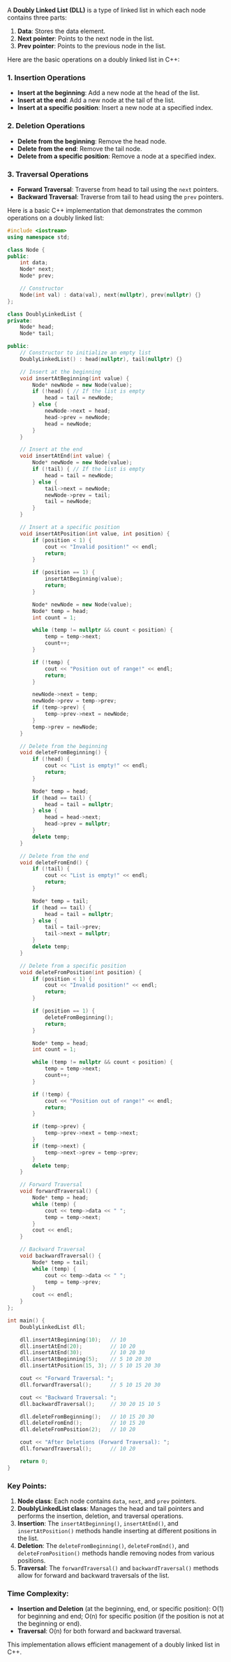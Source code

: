 A **Doubly Linked List (DLL)** is a type of linked list in which each node contains three parts:
1. **Data**: Stores the data element.
2. **Next pointer**: Points to the next node in the list.
3. **Prev pointer**: Points to the previous node in the list.

Here are the basic operations on a doubly linked list in C++:

### 1. **Insertion Operations**
   - **Insert at the beginning**: Add a new node at the head of the list.
   - **Insert at the end**: Add a new node at the tail of the list.
   - **Insert at a specific position**: Insert a new node at a specified index.

### 2. **Deletion Operations**
   - **Delete from the beginning**: Remove the head node.
   - **Delete from the end**: Remove the tail node.
   - **Delete from a specific position**: Remove a node at a specified index.

### 3. **Traversal Operations**
   - **Forward Traversal**: Traverse from head to tail using the `next` pointers.
   - **Backward Traversal**: Traverse from tail to head using the `prev` pointers.

Here is a basic C++ implementation that demonstrates the common operations on a doubly linked list:

```cpp
#include <iostream>
using namespace std;

class Node {
public:
    int data;
    Node* next;
    Node* prev;

    // Constructor
    Node(int val) : data(val), next(nullptr), prev(nullptr) {}
};

class DoublyLinkedList {
private:
    Node* head;
    Node* tail;

public:
    // Constructor to initialize an empty list
    DoublyLinkedList() : head(nullptr), tail(nullptr) {}

    // Insert at the beginning
    void insertAtBeginning(int value) {
        Node* newNode = new Node(value);
        if (!head) { // If the list is empty
            head = tail = newNode;
        } else {
            newNode->next = head;
            head->prev = newNode;
            head = newNode;
        }
    }

    // Insert at the end
    void insertAtEnd(int value) {
        Node* newNode = new Node(value);
        if (!tail) { // If the list is empty
            head = tail = newNode;
        } else {
            tail->next = newNode;
            newNode->prev = tail;
            tail = newNode;
        }
    }

    // Insert at a specific position
    void insertAtPosition(int value, int position) {
        if (position < 1) {
            cout << "Invalid position!" << endl;
            return;
        }

        if (position == 1) {
            insertAtBeginning(value);
            return;
        }

        Node* newNode = new Node(value);
        Node* temp = head;
        int count = 1;

        while (temp != nullptr && count < position) {
            temp = temp->next;
            count++;
        }

        if (!temp) {
            cout << "Position out of range!" << endl;
            return;
        }

        newNode->next = temp;
        newNode->prev = temp->prev;
        if (temp->prev) {
            temp->prev->next = newNode;
        }
        temp->prev = newNode;
    }

    // Delete from the beginning
    void deleteFromBeginning() {
        if (!head) {
            cout << "List is empty!" << endl;
            return;
        }

        Node* temp = head;
        if (head == tail) {
            head = tail = nullptr;
        } else {
            head = head->next;
            head->prev = nullptr;
        }
        delete temp;
    }

    // Delete from the end
    void deleteFromEnd() {
        if (!tail) {
            cout << "List is empty!" << endl;
            return;
        }

        Node* temp = tail;
        if (head == tail) {
            head = tail = nullptr;
        } else {
            tail = tail->prev;
            tail->next = nullptr;
        }
        delete temp;
    }

    // Delete from a specific position
    void deleteFromPosition(int position) {
        if (position < 1) {
            cout << "Invalid position!" << endl;
            return;
        }

        if (position == 1) {
            deleteFromBeginning();
            return;
        }

        Node* temp = head;
        int count = 1;

        while (temp != nullptr && count < position) {
            temp = temp->next;
            count++;
        }

        if (!temp) {
            cout << "Position out of range!" << endl;
            return;
        }

        if (temp->prev) {
            temp->prev->next = temp->next;
        }
        if (temp->next) {
            temp->next->prev = temp->prev;
        }
        delete temp;
    }

    // Forward Traversal
    void forwardTraversal() {
        Node* temp = head;
        while (temp) {
            cout << temp->data << " ";
            temp = temp->next;
        }
        cout << endl;
    }

    // Backward Traversal
    void backwardTraversal() {
        Node* temp = tail;
        while (temp) {
            cout << temp->data << " ";
            temp = temp->prev;
        }
        cout << endl;
    }
};

int main() {
    DoublyLinkedList dll;

    dll.insertAtBeginning(10);   // 10
    dll.insertAtEnd(20);         // 10 20
    dll.insertAtEnd(30);         // 10 20 30
    dll.insertAtBeginning(5);    // 5 10 20 30
    dll.insertAtPosition(15, 3); // 5 10 15 20 30

    cout << "Forward Traversal: ";
    dll.forwardTraversal();      // 5 10 15 20 30

    cout << "Backward Traversal: ";
    dll.backwardTraversal();     // 30 20 15 10 5

    dll.deleteFromBeginning();   // 10 15 20 30
    dll.deleteFromEnd();         // 10 15 20
    dll.deleteFromPosition(2);   // 10 20

    cout << "After Deletions (Forward Traversal): ";
    dll.forwardTraversal();      // 10 20

    return 0;
}
```

### Key Points:
1. **Node class**: Each node contains `data`, `next`, and `prev` pointers.
2. **DoublyLinkedList class**: Manages the head and tail pointers and performs the insertion, deletion, and traversal operations.
3. **Insertion**: The `insertAtBeginning()`, `insertAtEnd()`, and `insertAtPosition()` methods handle inserting at different positions in the list.
4. **Deletion**: The `deleteFromBeginning()`, `deleteFromEnd()`, and `deleteFromPosition()` methods handle removing nodes from various positions.
5. **Traversal**: The `forwardTraversal()` and `backwardTraversal()` methods allow for forward and backward traversals of the list.

### Time Complexity:
- **Insertion and Deletion** (at the beginning, end, or specific position): O(1) for beginning and end; O(n) for specific position (if the position is not at the beginning or end).
- **Traversal**: O(n) for both forward and backward traversal.

This implementation allows efficient management of a doubly linked list in C++.